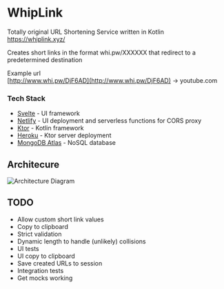 # WhipLink
Totally original URL Shortening Service written in Kotlin  
https://whiplink.xyz/

Creates short links in the format whi.pw/XXXXXX that redirect to a predetermined destination

Example url  
[http://www.whi.pw/DjF6AD](http://www.whi.pw/DjF6AD) -> youtube.com

### Tech Stack
- [Svelte](https://svelte.dev/) - UI framework
- [Netlify](https://www.netlify.com/) - UI deployment and serverless functions for CORS proxy
- [Ktor](https://ktor.io/) - Kotlin framework
- [Heroku](https://heroku.com//) - Ktor server deployment
- [MongoDB Atlas](https://www.mongodb.com/cloud/atlas) - NoSQL database

## Architecure
![Architecture Diagram](https://raw.githubusercontent.com/GriffinOSI/ShortURL/master/Architecture.png?token=ACTUTB2EE5SVFQEZ2CJEGQC7VDEWY)

## TODO
- Allow custom short link values
- Copy to clipboard
- Strict validation
- Dynamic length to handle (unlikely) collisions
- UI tests
- UI copy to clipboard
- Save created URLs to session
- Integration tests
- Get mocks working
